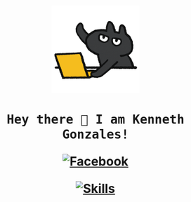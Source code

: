<!-- Updated README.md 🎉 -->

<div align="center">
<img src="giphy.gif" alt="Animated GIF" height="200">
</div>

<h1 align="center">
  <samp>
  Hey there 👋 I am Kenneth Gonzales!
  </samp>

  [![Facebook](https://img.shields.io/badge/-Facebook-1877F2?style=flat-square&logo=Facebook&logoColor=white)](https://www.facebook.com/mr.gonzaleskenneth)

  [![Skills](https://img.shields.io/badge/Skills-BSCPE%20Student%20|%20Graphic%20Designer%20|%20Programmer-ff69b4?style=flat-square)](#)


  
</h1>

